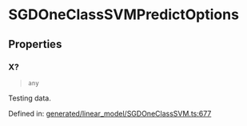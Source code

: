 # SGDOneClassSVMPredictOptions

## Properties

### X?

> `any`

Testing data.

Defined in:  [generated/linear\_model/SGDOneClassSVM.ts:677](https://github.com/transitive-bullshit/scikit-learn-ts/blob/122b3c0/packages/sklearn/src/generated/linear_model/SGDOneClassSVM.ts#L677)
